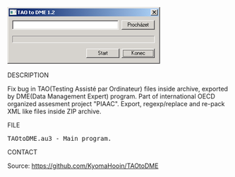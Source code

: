 ![TAO to DME](https://github.com/KyomaHooin/TAOtoDME/raw/master/taotodme_screenshot.png "screenshot")

DESCRIPTION

Fix bug in TAO(Testing Assisté par Ordinateur) files inside archive, exported by DME(Data Management Expert) program. Part of international OECD organized assesment project "PIAAC". Export, regexp/replace and re-pack XML like files inside ZIP archive. 

FILE

<pre>
TAOtoDME.au3 - Main program.
</pre>

CONTACT

Source: https://github.com/KyomaHooin/TAOtoDME


